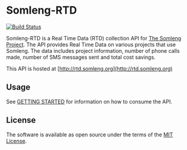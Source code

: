 # Somleng-RTD

[![Build Status](https://travis-ci.org/dwilkie/somleng-rtd.svg?branch=master)](https://travis-ci.org/dwilkie/somleng-rtd)

Somleng-RTD is a Real Time Data (RTD) collection API for [The Somleng Project](http://www.somleng.org). The API provides Real Time Data on various projects that use Somleng. The data includes project information, number of phone calls made, number of SMS messages sent and total cost savings.

This API is hosted at [http://rtd.somleng.org](http://rtd.somleng.org)

## Usage

See [GETTING STARTED](https://github.com/dwilkie/somleng-rtd/blob/master/GETTING_STARTED.md) for information on how to consume the API.

## License

The software is available as open source under the terms of the [MIT License](http://opensource.org/licenses/MIT).
